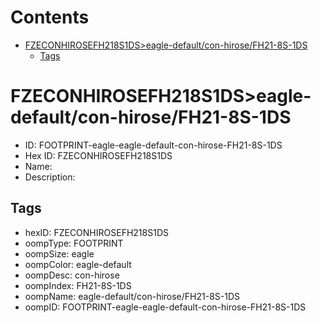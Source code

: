



Contents
========

* [FZECONHIROSEFH218S1DS>eagle-default/con-hirose/FH21-8S-1DS](#fzeconhirosefh218s1dseagle-defaultcon-hirosefh21-8s-1ds)
	* [Tags](#tags)

# FZECONHIROSEFH218S1DS>eagle-default/con-hirose/FH21-8S-1DS

- ID: FOOTPRINT-eagle-eagle-default-con-hirose-FH21-8S-1DS
- Hex ID: FZECONHIROSEFH218S1DS
- Name: 
- Description: 

## Tags

- hexID: FZECONHIROSEFH218S1DS
- oompType: FOOTPRINT
- oompSize: eagle
- oompColor: eagle-default
- oompDesc: con-hirose
- oompIndex: FH21-8S-1DS
- oompName: eagle-default/con-hirose/FH21-8S-1DS
- oompID: FOOTPRINT-eagle-eagle-default-con-hirose-FH21-8S-1DS
